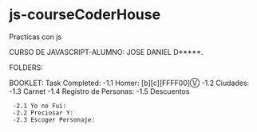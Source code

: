 # js-courseCoderHouse
 Practicas con js
 
 CURSO DE JAVASCRIPT-ALUMNO: JOSE DANIEL D*****.
 
 FOLDERS:
 
  BOOKLET:
   Task Completed: 
     -1.1 Homer: [b][c][FFFF00]Ⓥ 
     -1.2 Ciudades: 
     -1.3 Carnet
     -1.4 Registro de Personas:
     -1.5 Descuentos
     
     -2.1 Yo no Fui:
     -2.2 Preciosar Y:
     -2.3 Escoger Personaje:
